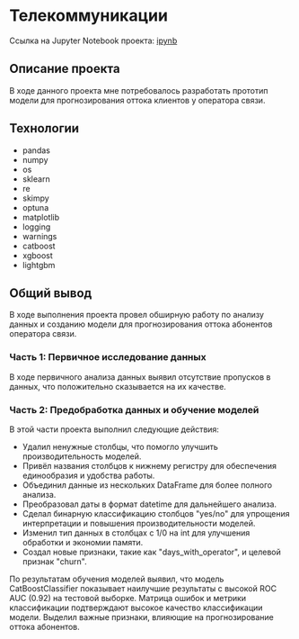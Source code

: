 # Телекоммуникации

Ссылка на Jupyter Notebook проекта: [ipynb](https://github.com/yaroslav-korobkov/Portfolio/blob/main/Telecommunications/telecommunications.ipynb)

## Описание проекта

В ходе данного проекта мне потребовалось разработать прототип модели для прогнозирования оттока клиентов у оператора связи.

## Технологии

- pandas
- numpy
- os
- sklearn
- re
- skimpy
- optuna
- matplotlib
- logging
- warnings
- catboost
- xgboost
- lightgbm

## Общий вывод

В ходе выполнения проекта провел обширную работу по анализу данных и созданию модели для прогнозирования оттока абонентов оператора связи.

### Часть 1: Первичное исследование данных

В ходе первичного анализа данных выявил отсутствие пропусков в данных, что положительно сказывается на их качестве.

### Часть 2: Предобработка данных и обучение моделей

В этой части проекта выполнил следующие действия:

- Удалил ненужные столбцы, что помогло улучшить производительность моделей.
- Привёл названия столбцов к нижнему регистру для обеспечения единообразия и удобства работы.
- Объединил данные из нескольких DataFrame для более полного анализа.
- Преобразовал даты в формат datetime для дальнейшего анализа.
- Сделал бинарную классификацию столбцов "yes/no" для упрощения интерпретации и повышения производительности моделей.
- Изменил тип данных в столбцах с 1/0 на int для улучшения обработки и экономии памяти.
- Создал новые признаки, такие как "days_with_operator", и целевой признак "churn".

По результатам обучения моделей выявил, что модель CatBoostClassifier показывает наилучшие результаты с высокой ROC AUC (0.92) на тестовой выборке. Матрица ошибок и метрики классификации подтверждают высокое качество классификации модели. Выделил важные признаки, влияющие на прогнозирование оттока абонентов.
